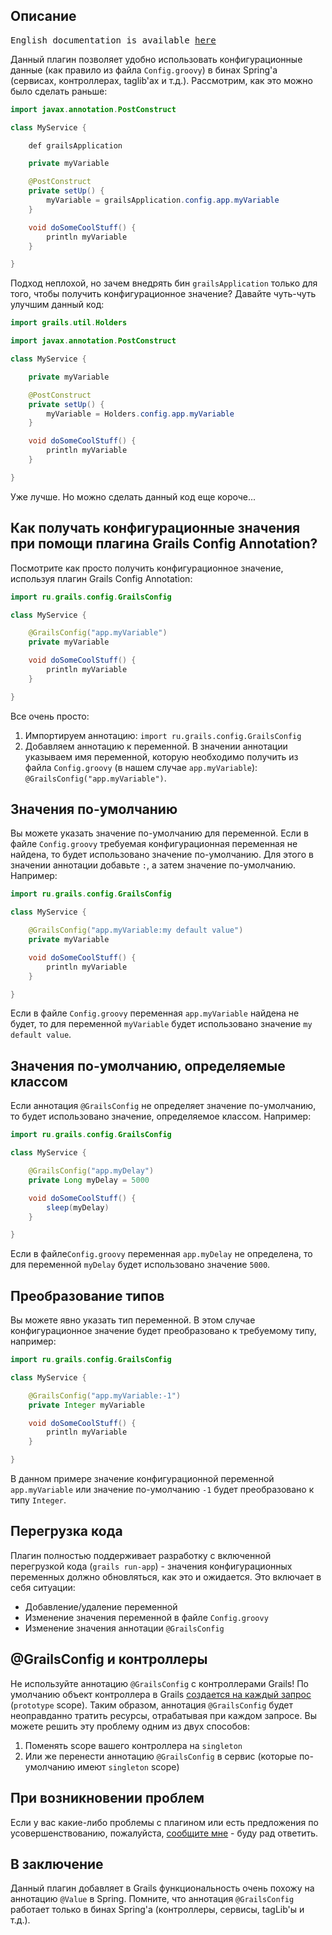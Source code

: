Описание
-----------
<pre>
English documentation is available <a href="https://github.com/fedotxxl/grails-config-annotation/blob/master/README.md">here</a>
</pre>
Данный плагин позволяет удобно использовать конфигурационные данные (как правило из файла `Config.groovy`) в бинах Spring'а (сервисах, контроллерах, taglib'ах и т.д.).
Рассмотрим, как это можно было сделать раньше:
```java
import javax.annotation.PostConstruct

class MyService {

    def grailsApplication

    private myVariable

    @PostConstruct
    private setUp() {
        myVariable = grailsApplication.config.app.myVariable
    }

    void doSomeCoolStuff() {
        println myVariable
    }

}
```
Подход неплохой, но зачем внедрять бин `grailsApplication` только для того, чтобы получить конфигурационное значение? Давайте чуть-чуть улучшим данный код:
```java
import grails.util.Holders

import javax.annotation.PostConstruct

class MyService {

    private myVariable

    @PostConstruct
    private setUp() {
        myVariable = Holders.config.app.myVariable
    }

    void doSomeCoolStuff() {
        println myVariable
    }

}
```
Уже лучше. Но можно сделать данный код еще короче...

Как получать конфигурационные значения при помощи плагина Grails Config Annotation?
----------------------------------------------------------------------------------
Посмотрите как просто получить конфигурационное значение, используя плагин Grails Config Annotation:

```java
import ru.grails.config.GrailsConfig

class MyService {

    @GrailsConfig("app.myVariable")
    private myVariable

    void doSomeCoolStuff() {
        println myVariable
    }

}
```
Все очень просто:

1. Импортируем аннотацию: `import ru.grails.config.GrailsConfig`
2. Добавляем аннотацию к переменной. В значении аннотации указываем имя переменной, которую необходимо получить из файла `Config.groovy` (в нашем случае `app.myVariable`):  `@GrailsConfig("app.myVariable")`.

Значения по-умолчанию
---------------------
Вы можете указать значение по-умолчанию для переменной. Если в файле `Config.groovy` требуемая конфигурационная переменная не найдена, то будет использовано значение по-умолчанию. Для этого в значении аннотации добавьте `:`, а затем значение по-умолчанию. Например:

```java
import ru.grails.config.GrailsConfig

class MyService {

    @GrailsConfig("app.myVariable:my default value")
    private myVariable

    void doSomeCoolStuff() {
        println myVariable
    }

}
```
Если в файле `Config.groovy` переменная `app.myVariable` найдена не будет, то для переменной `myVariable` будет использовано значение `my default value`.

Значения по-умолчанию, определяемые классом
---------------------
Если аннотация `@GrailsConfig` не определяет значение по-умолчанию, то будет использовано значение, определяемое классом. Например:

```java
import ru.grails.config.GrailsConfig

class MyService {

    @GrailsConfig("app.myDelay")
    private Long myDelay = 5000

    void doSomeCoolStuff() {
        sleep(myDelay)
    }

}
```
Если в файле`Config.groovy` переменная `app.myDelay` не определена, то для переменной `myDelay` будет использовано значение `5000`.

Преобразование типов
--------------------
Вы можете явно указать тип переменной. В этом случае конфигурационное значение будет преобразовано к требуемому типу, например:

```java
import ru.grails.config.GrailsConfig

class MyService {

    @GrailsConfig("app.myVariable:-1")
    private Integer myVariable

    void doSomeCoolStuff() {
        println myVariable
    }

}
```
В данном примере значение конфигурационной переменной `app.myVariable` или значение по-умолчанию `-1` будет преобразовано к типу `Integer`.

Перегрузка кода
---------------
Плагин полностью поддерживает разработку с включенной перегрузкой кода (`grails run-app`) - значения конфигурационных переменных должно обновляться, как это и ожидается. Это включает в себя ситуации:

*   Добавление/удаление переменной
*   Изменение значения переменной в файле `Config.groovy`
*   Изменение значения аннотации `@GrailsConfig`

@GrailsConfig и контроллеры
---------------
Не используйте аннотацию `@GrailsConfig` с контроллерами Grails! По умолчанию объект контроллера в Grails [создается на каждый запрос](http://grails.org/doc/latest/guide/theWebLayer.html#controllersAndScopes) (`prototype` scope).
Таким образом, аннотация `@GrailsConfig` будет неоправданно тратить ресурсы, отрабатывая при каждом запросе. Вы можете решить эту проблему одним из двух способов:

1. Поменять scope вашего контроллера на `singleton`
2. Или же перенести аннотацию `@GrailsConfig` в сервис (которые по-умолчанию имеют `singleton` scope)

При возникновении проблем
-------------------------
Если у вас какие-либо проблемы с плагином или есть предложения по усовершенствованию, пожалуйста, [сообщите мне](https://github.com/fedotxxl/grails-config-annotation/issues) - буду рад ответить. 

В заключение
------------
Данный плагин добавляет в Grails функциональность очень похожу на аннотацию `@Value` в Spring. Помните, что аннотация `@GrailsConfig` работает только в бинах Spring'а (контроллеры, сервисы, tagLib'ы и т.д.).